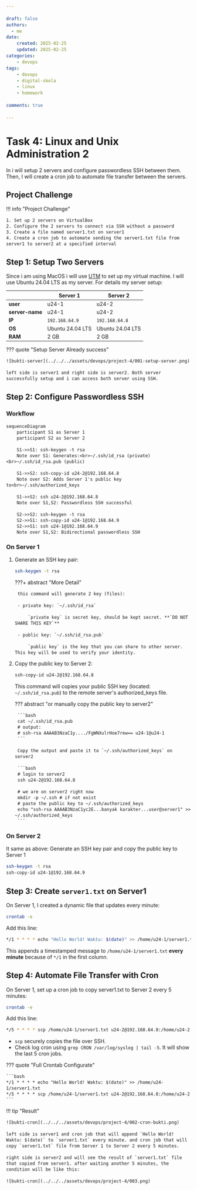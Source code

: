 ```yaml
---

draft: false
authors:
  - me
date: 
    created: 2025-02-25
    updated: 2025-02-25
categories:
    - devops
tags:
    - devops
    - digital-skola
    - linux
    - homework

comments: true

---
```


# Task 4: Linux and Unix Administration 2

In i will setup 2 servers and configure passwordless SSH between them. Then, I will create a cron job to automate file transfer between the servers.

<!-- more -->

## Project Challenge

!!! info "Project Challenge"

    1. Set up 2 servers on VirtualBox
    2. Configure the 2 servers to connect via SSH without a password
    3. Create a file named server1.txt on server1
    4. Create a cron job to automate sending the server1.txt file from server1 to server2 at a specified interval


## Step 1: Setup Two Servers

Since i am using MacOS i will use [UTM](https://mac.getutm.app/) to set up my virtual machine. I will use Ubuntu 24.04 LTS as my server. For details my server setup:

|                 | Server 1         | Server 2         |
|-----------------|------------------|------------------|
| **user**        | u24-1            | u24-2            |
| **server-name** | u24-1            | u24-2            |
| **IP**          | `192.168.64.9`   | `192.168.64.8`   |
| **OS**          | Ubuntu 24.04 LTS | Ubuntu 24.04 LTS |
| **RAM**         | 2 GB             | 2 GB             |

??? quote "Setup Server Already success"
    
    ![bukti-server](../../../assets/devops/project-4/001-setup-server.png)

    left side is server1 and right side is server2. Both server successfully setup and i can access both server using SSH.

## Step 2: Configure Passwordless SSH

### Workflow

```mermaid
sequenceDiagram
    participant S1 as Server 1
    participant S2 as Server 2
    
    S1->>S1: ssh-keygen -t rsa
    Note over S1: Generates:<br>~/.ssh/id_rsa (private)<br>~/.ssh/id_rsa.pub (public)
    
    S1->>S2: ssh-copy-id u24-2@192.168.64.8
    Note over S2: Adds Server 1's public key to<br>~/.ssh/authorized_keys
    
    S1->>S2: ssh u24-2@192.168.64.8
    Note over S1,S2: Passwordless SSH successful
    
    S2->>S2: ssh-keygen -t rsa
    S2->>S1: ssh-copy-id u24-1@192.168.64.9
    S2->>S1: ssh u24-1@192.168.64.9
    Note over S1,S2: Bidirectional passwordless SSH
```

### On Server 1

1. Generate an SSH key pair:

    ```bash
    ssh-keygen -t rsa
    ```

    ???+ abstract "More Detail"
        
        this command will generate 2 key (files):
        
        - private key: `~/.ssh/id_rsa`
            
            `private key` is secret key, should be kept secret. **`DO NOT SHARE THIS KEY`**

        - public key: `~/.ssh/id_rsa.pub`

            `public key` is the key that you can share to other server. This key will be used to verify your identity.

2. Copy the public key to Server 2:

    ```bash
    ssh-copy-id u24-2@192.168.64.8
    ```

    This command will copies your public SSH key (located: `~/.ssh/id_rsa.pub`) to the remote server's authorized_keys file.

    ??? abstract "or manually copy the public key to server2"
        

        ```bash
        cat ~/.ssh/id_rsa.pub
        # output:
        # ssh-rsa AAAAB3NzaC1y..../FgWNXulrHoe7rew== u24-1@u24-1
        ```

        Copy the output and paste it to `~/.ssh/authorized_keys` on server2

        ```bash
        # login to server2
        ssh u24-2@192.168.64.8

        # we are on server2 right now
        mkdir -p ~/.ssh # if not exist
        # paste the public key to ~/.ssh/authorized_keys
        echo "ssh-rsa AAAAB3NzaC1yc2E...banyak karakter...user@server1" >> ~/.ssh/authorized_keys
        ```


### On Server 2


It same as above: Generate an SSH key pair and copy the public key to Server 1

```bash
ssh-keygen -t rsa
ssh-copy-id u24-1@192.168.64.9
```

## Step 3: Create `server1.txt` on Server1

On Server 1, I created a dynamic file that updates every minute:

```bash
crontab -e
```
Add this line:

```bash
*/1 * * * * echo "Hello World! Waktu: $(date)" >> /home/u24-1/server1.txt
```

This appends a timestamped message to `/home/u24-1/server1.txt` **every minute** because of `*/1` in the first column.

## Step 4: Automate File Transfer with Cron

On Server 1, set up a cron job to copy server1.txt to Server 2 every 5 minutes:

```bash
crontab -e
```

Add this line:

```bash
*/5 * * * * scp /home/u24-1/server1.txt u24-2@192.168.64.8:/home/u24-2
```

- `scp` securely copies the file over SSH.
- Check log cron using `grep CRON /var/log/syslog | tail -5`. It will show the last 5 cron jobs.


??? quote "Full Crontab Configurate"

    ```bash
    */1 * * * * echo "Hello World! Waktu: $(date)" >> /home/u24-1/server1.txt
    */5 * * * * scp /home/u24-1/server1.txt u24-2@192.168.64.8:/home/u24-2
    ```

!!! tip "Result"

    ![bukti-cron](../../../assets/devops/project-4/002-cron-bukti.png)

    left side is server1 and cron job that will append `Hello World! Waktu: $(date)` to `server1.txt` every minute. and cron job that will copy `server1.txt` file from Server 1 to Server 2 every 5 minutes.

    right side is server2 and will see the result of `server1.txt` file that copied from server1. after waiting another 5 minutes, the condition will be like this:

    ![bukti-cron](../../../assets/devops/project-4/003.png)